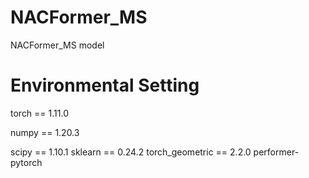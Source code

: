 # NACFormer_MS
NACFormer_MS model

# Environmental Setting
torch == 1.11.0

numpy == 1.20.3

scipy == 1.10.1
sklearn == 0.24.2
torch_geometric == 2.2.0
performer-pytorch
